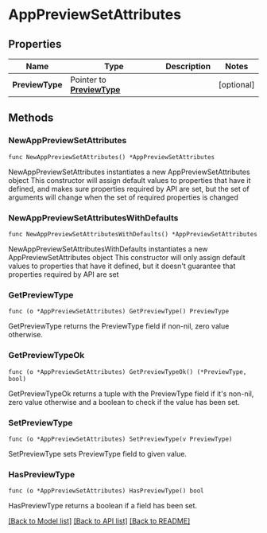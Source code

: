 # AppPreviewSetAttributes

## Properties

Name | Type | Description | Notes
------------ | ------------- | ------------- | -------------
**PreviewType** | Pointer to [**PreviewType**](PreviewType.md) |  | [optional] 

## Methods

### NewAppPreviewSetAttributes

`func NewAppPreviewSetAttributes() *AppPreviewSetAttributes`

NewAppPreviewSetAttributes instantiates a new AppPreviewSetAttributes object
This constructor will assign default values to properties that have it defined,
and makes sure properties required by API are set, but the set of arguments
will change when the set of required properties is changed

### NewAppPreviewSetAttributesWithDefaults

`func NewAppPreviewSetAttributesWithDefaults() *AppPreviewSetAttributes`

NewAppPreviewSetAttributesWithDefaults instantiates a new AppPreviewSetAttributes object
This constructor will only assign default values to properties that have it defined,
but it doesn't guarantee that properties required by API are set

### GetPreviewType

`func (o *AppPreviewSetAttributes) GetPreviewType() PreviewType`

GetPreviewType returns the PreviewType field if non-nil, zero value otherwise.

### GetPreviewTypeOk

`func (o *AppPreviewSetAttributes) GetPreviewTypeOk() (*PreviewType, bool)`

GetPreviewTypeOk returns a tuple with the PreviewType field if it's non-nil, zero value otherwise
and a boolean to check if the value has been set.

### SetPreviewType

`func (o *AppPreviewSetAttributes) SetPreviewType(v PreviewType)`

SetPreviewType sets PreviewType field to given value.

### HasPreviewType

`func (o *AppPreviewSetAttributes) HasPreviewType() bool`

HasPreviewType returns a boolean if a field has been set.


[[Back to Model list]](../README.md#documentation-for-models) [[Back to API list]](../README.md#documentation-for-api-endpoints) [[Back to README]](../README.md)


